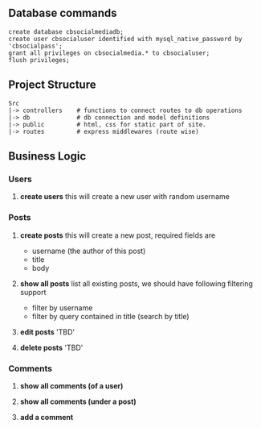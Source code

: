 ## Database commands

```mysql
create database cbsocialmediadb;
create user cbsocialuser identified with mysql_native_password by 'cbsocialpass';
grant all privileges on cbsocialmedia.* to cbsocialuser;
flush privileges;
```

## Project Structure

```shell
Src
|-> controllers    # functions to connect routes to db operations
|-> db             # db connection and model definitions
|-> public         # html, css for static part of site.
|-> routes         # express middlewares (route wise)
```

## Business Logic

### Users

1. **create users**
    this will create a new user with random username

### Posts

1. **create posts**
    this will create a new post, required fields are
    - username (the author of this post)
    - title
    - body

2. **show all posts**
    list all existing posts, we should have following filtering support


    - filter by username
    - filter by query contained in title (search by title)

3. **edit posts** 'TBD'

4. **delete posts**  'TBD'

### Comments

1. **show all comments (of a user)**

2. **show all comments (under a post)**

3. **add a comment**
